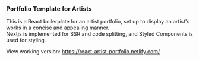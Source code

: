 ### Portfolio Template for Artists
This is a React boilerplate for an artist portfolio, set up to display an artist's works in a concise and appealing manner.
<br>
Nextjs is implemented for SSR and code splitting, and Styled Components is used for styling.

View working version: https://react-artist-portfolio.netlify.com/

